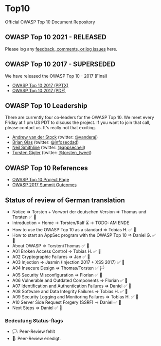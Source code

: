 # Top10

Official OWASP Top 10 Document Repository

## OWASP Top 10 2021 - RELEASED

Please log any [feedback, comments, or log issues](https://github.com/OWASP/Top10/issues) here.

## OWASP Top 10 2017 - SUPERSEDED

We have released the OWASP Top 10 - 2017 (Final)

- [OWASP Top 10 2017 (PPTX)](https://github.com/OWASP/Top10/blob/master/2017/OWASP%20Top%2010-2017%20(en).pptx)
- [OWASP Top 10 2017 (PDF)](https://github.com/OWASP/Top10/blob/master/2017/OWASP%20Top%2010-2017%20(en).pdf)

## OWASP Top 10 Leadership

There are currently four co-leaders for the OWASP Top 10. We meet every Friday at 1 pm US PDT to discuss the project. If you want to join that call, please contact us. It's really not that exciting.

- [Andrew van der Stock](mailto:vanderaj@owasp.org) (twitter: [@vanderaj](https://twitter.com/vanderaj))
- [Brian Glas](mailto:brian.glas@owasp.org) (twitter: [@infosecdad](https://twitter.com/infosecdad))
- [Neil Smithline](mailto:neil.smithline@owasp.org) (twitter: [@appsecneil](https://twitter.com/appsecneil))
- [Torsten Gigler](mailto:torsten.gigler@owasp.org) (twitter: [@torsten_tweet](https://twitter.com/torsten_tweet))

## OWASP Top 10 References

- [OWASP Top 10 Project Page](https://owasp.org/www-project-top-ten)
- [OWASP 2017 Summit Outcomes](https://owaspsummit.org/Outcomes/Owasp-Top-10-2017/Owasp-Top-10-2017.html)
 

## Status of review of German translation
- Notice => Torsten + Vorwort der deutschen Version => Thomas und Torsten :white_check_mark: :checkered_flag:
- Introduction = Home -> Torsten/Ralf  :hourglass_flowing_sand: -> TODO: AM ENDE
- How to use the OWASP Top 10 as a standard => Tobias H.  :white_check_mark: :checkered_flag:
- How to start an AppSec program with the OWASP Top 10 => Daniel G. :white_check_mark: :checkered_flag:
- About OWASP => Torsten/Thomas :white_check_mark: :checkered_flag:
- A01 Broken Access Control => Tobias H. :white_check_mark: :checkered_flag:
- A02 Cryptographic Failures => Jan :white_check_mark: :checkered_flag:
- A03 Injection => Jasmin (Injection 2017 + XSS 2017) :white_check_mark: :checkered_flag:
- A04 Insecure Design => Thomas/Torsten :white_check_mark: :white_flag:
- A05 Security Misconfiguration => Florian :white_check_mark: :checkered_flag: 
- A06 Vulnerable and Outdated Components => Florian :white_check_mark: :checkered_flag: 
- A07 Identification and Authentication Failures => Daniel :white_check_mark: :checkered_flag:
- A08 Software and Data Integrity Failures => Tobias H.  :white_check_mark: :checkered_flag:
- A09 Security Logging and Monitoring Failures => Tobias H.  :white_check_mark: :checkered_flag: 
- A10 Server Side Request Forgery (SSRF) => Daniel :white_check_mark: :checkered_flag:
- Next Steps => Daniel :white_check_mark: :checkered_flag:

### Bedeutung Status-flags
- :white_flag:: Peer-Review fehlt
- :checkered_flag:: Peer-Review erledigt.


